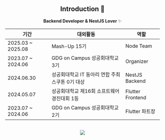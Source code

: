 <!-- 헤더 -->
<!-- <div align=center>
<img src="https://capsule-render.vercel.app/api?type=waving&color=timeGradient&height=200&section=header&text=YounHa&nbsp;Github!&fontSize=90" />
</div>  -->
<div align=center>
<!--소개-->

## Introduction :raised_hands:
**Backend Developer & NestJS Lover** ✨
</br>

<!-- 기술스택 -->
<div align=center>
	

|기간|대외활동|역할|
|------|---|---|
|2025.03 ~ 2025.08|Mash-Up 15기|Node Team|
|2023.07 ~ 2024.06|GDG on Campus 성공회대학교 3기|Organizer |
|2024.06.30|성공회대학교 IT 동아리 연합 주최 스쿠톤 0기 대상|NestJS Backend|
|2024.05.07|성공회대학교 제16회 소프트웨어경진대회 1등|Flutter Frontend|
|2023.07 ~ 2024.06|GDG on Campus 성공회대학교 2기|Flutter 파트장|
</br>

<div align=center>
<a href="https://github.com/devxb/gitanimals">
    <img src = "https://render.gitanimals.org/farms/labyrinth30"/>
</a>
</div>
